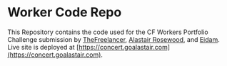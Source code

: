 # Worker Code Repo
This Repository contains the code used for the CF Workers Portfolio Challenge submission by [TheFreelancer](https://github.com/daservajesus), [Alastair Rosewood](https://github.com/alastairtechnologies), and [Eidam](https://github.com/eidam).
Live site is deployed at [https://concert.goalastair.com](https://concert.goalastair.com).
